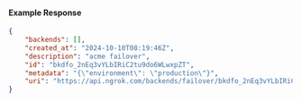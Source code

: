 <!-- Code generated for API Clients. DO NOT EDIT. -->

#### Example Response

```json
{
	"backends": [],
	"created_at": "2024-10-10T08:19:46Z",
	"description": "acme failover",
	"id": "bkdfo_2nEq3vYLbIRiC2tu9do6WLwxpZT",
	"metadata": "{\"environment\": \"production\"}",
	"uri": "https://api.ngrok.com/backends/failover/bkdfo_2nEq3vYLbIRiC2tu9do6WLwxpZT"
}
```
